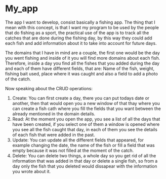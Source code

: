 # My_app

The app I want to develop, consist basically a fishing app. The thing that I mean with this concept, is that I want my program to be used by the people that do fishing as a sport, the practical use of the app is to track all the catches that are done during the fishing day, by this way they could add each fish and add information about it to take into account for future days.


The domains that I have in mind are a couple, the first one would be the day you went fishing and inside of it you will find more domains about each fish. Therefore, inside a day you find all the fishes that you added during the day and each of them have different fields, that are: Name of the fish, weight, fishing bait used, place where it was caught and also a field to add a photo of the catch.


Now speaking about the CRUD operations:
1. Create: You can first create a day, there you can put todays date or another, then that would open you a new window of that thay where you can create a fish cath where you fill the fields that you want between the already mentioned in the domain details.
2. Read: At the moment you open the app, you see a list of all the days that have been created, if you select one of them a window is opened where you see all the fish caught that day, in each of them you see the details of each fish that were added in the past.
3. Update: You can update all the different fields that appeared, for example changing the date, the name of the fish or fill a field that was empty because it was not filled at the moment of the catch.
4. Delete: You can delete two things, a whole day so you get rid of all the information that was added in that day or delete a single fish, so from a day only the fish that you deleted would dissapear with the information you wrote about it.






